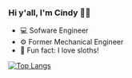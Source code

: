 ### Hi y'all, I'm Cindy 🤠👋

- 💻 Sofware Engineer
- ⚙️ Former Mechanical Engineer
- 🦥 Fun fact: I love sloths! 

[![Top Langs](https://github-readme-stats.vercel.app/api/top-langs/?username=cindyj301&layout=compact)](https://github.com/cindyj301)

<!--
**cindyj301/cindyj301** is a ✨ _special_ ✨ repository because its `README.md` (this file) appears on your GitHub profile.

Here are some ideas to get you started:

- 🔭 I’m currently working on ...
- 🌱 I’m currently learning ...
- 👯 I’m looking to collaborate on ...
- 🤔 I’m looking for help with ...
- 💬 Ask me about ...
- 📫 How to reach me: ...
- 😄 Pronouns: ...
- ⚡ Fun fact: ...
-->
